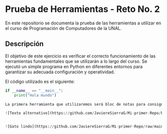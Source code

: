 # Prueba de Herramientas - Reto No. 2

En este repositorio se documenta la prueba de las herramientas a utilizar en el curso de Programación de Computadores de la UNAL.

## Descripción

El objetivo de este ejercicio es verificar el correcto funcionamiento de las herramientas fundamentales que se utilizarán a lo largo del curso. Se ejecutó un simple programa en Python en diferentes entornos para garantizar su adecuada configuración y operatividad.

El código utilizado es el siguiente:

```python
if __name__ == "__main__":
    print("Hola mundo")

La primera herramienta que utilizaremos será bloc de notas para consignar y almacenar el código para los siguientes pasos.

![Texto alternativo](https://github.com/JaviereSierraG/Mi-primer-Repo/blob/main/sc_notes.png?raw=true)


![Gato lindo](https://github.com/JaviereSierraG/Mi-primer-Repo/raw/main/sc_notes.jpg)

